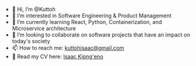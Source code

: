 - 👋 Hi, I’m @Kuttoh
- 👀 I’m interested in Software Engineering & Product Management
- 🌱 I’m currently learning React, Python, Containerization, and Microservice architecture
- 💞️ I’m looking to collaborate on software projects that have an impact on today's society
- 📫 How to reach me: [kuttohisaac@gmail.com](mailto:kuttohisaac@gmail.com)
- 📜 Read my CV here: [Isaac Kipng'eno](https://github.com/Kuttoh/Kuttoh/blob/main/Resume.md)

<!---
Kuttoh/Kuttoh is a ✨ special ✨ repository because its `README.md` (this file) appears on your GitHub profile.
You can click the Preview link to take a look at your changes.
--->
